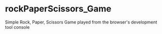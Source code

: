# rockPaperScissors_Game
Simple Rock, Paper, Scissors Game played from the browser's development tool console
